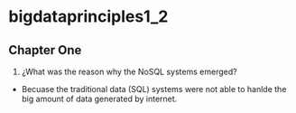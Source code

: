 # bigdataprinciples1_2

## Chapter One

1. ¿What was the reason why the NoSQL systems emerged?
* Becuase the traditional data (SQL) systems were not able to hanlde the big amount of data generated by internet.






